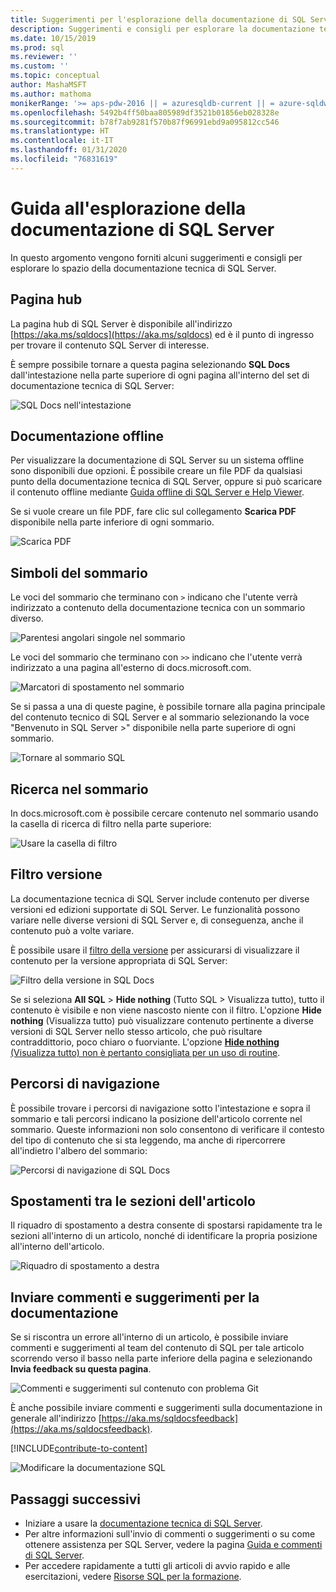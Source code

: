 ```yaml
---
title: Suggerimenti per l'esplorazione della documentazione di SQL Server
description: Suggerimenti e consigli per esplorare la documentazione tecnica di SQL Server. Vengono illustrati elementi come la pagina hub, il sommario e l'intestazione, nonché come usare i percorsi di navigazione e il filtro della versione.
ms.date: 10/15/2019
ms.prod: sql
ms.reviewer: ''
ms.custom: ''
ms.topic: conceptual
author: MashaMSFT
ms.author: mathoma
monikerRange: '>= aps-pdw-2016 || = azuresqldb-current || = azure-sqldw-latest || >= sql-server-2016 || >= sql-server-linux-2017 || = sqlallproducts-allversions'
ms.openlocfilehash: 5492b4ff50baa805989df3521b01856eb028328e
ms.sourcegitcommit: b78f7ab9281f570b87f96991ebd9a095812cc546
ms.translationtype: HT
ms.contentlocale: it-IT
ms.lasthandoff: 01/31/2020
ms.locfileid: "76831619"
---
```

# <a name="sql-server-docs-navigation-guide"></a>Guida all'esplorazione della documentazione di SQL Server 

In questo argomento vengono forniti alcuni suggerimenti e consigli per esplorare lo spazio della documentazione tecnica di SQL Server.  

## <a name="hub-page"></a>Pagina hub

La pagina hub di SQL Server è disponibile all'indirizzo [https://aka.ms/sqldocs](https://aka.ms/sqldocs) ed è il punto di ingresso per trovare il contenuto SQL Server di interesse.

È sempre possibile tornare a questa pagina selezionando **SQL Docs** dall'intestazione nella parte superiore di ogni pagina all'interno del set di documentazione tecnica di SQL Server: 

![SQL Docs nell'intestazione](media/sql-server-docs-navigation-guide/sql-docs-in-header.png)

## <a name="offline-documentation"></a>Documentazione offline

Per visualizzare la documentazione di SQL Server su un sistema offline sono disponibili due opzioni. È possibile creare un file PDF da qualsiasi punto della documentazione tecnica di SQL Server, oppure si può scaricare il contenuto offline mediante [Guida offline di SQL Server e Help Viewer](sql-server-help-installation.md). 

Se si vuole creare un file PDF, fare clic sul collegamento **Scarica PDF** disponibile nella parte inferiore di ogni sommario.


![Scarica PDF](media/sql-server-docs-navigation-guide/download-pdf.png)

## <a name="toc-symbols"></a>Simboli del sommario 

Le voci del sommario che terminano con `>` indicano che l'utente verrà indirizzato a contenuto della documentazione tecnica con un sommario diverso. 

![Parentesi angolari singole nel sommario](media/sql-server-docs-navigation-guide/single-carrots-in-sql-docs-toc.png)

Le voci del sommario che terminano con `>>` indicano che l'utente verrà indirizzato a una pagina all'esterno di docs.microsoft.com. 

![Marcatori di spostamento nel sommario](media/sql-server-docs-navigation-guide/double-carrots-in-sql-docs-toc.png)

Se si passa a una di queste pagine, è possibile tornare alla pagina principale del contenuto tecnico di SQL Server e al sommario selezionando la voce "Benvenuto in SQL Server >" disponibile nella parte superiore di ogni sommario. 

![Tornare al sommario SQL](media/sql-server-docs-navigation-guide/navigate-back-to-sql-toc.png)

## <a name="toc-search"></a>Ricerca nel sommario 
In docs.microsoft.com è possibile cercare contenuto nel sommario usando la casella di ricerca di filtro nella parte superiore: 

![Usare la casella di filtro](media/sql-server-docs-navigation-guide/sql-docs-toc-filter.gif)

## <a name="version-filter"></a>Filtro versione
La documentazione tecnica di SQL Server include contenuto per diverse versioni ed edizioni supportate di SQL Server. Le funzionalità possono variare nelle diverse versioni di SQL Server e, di conseguenza, anche il contenuto può a volte variare. 

È possibile usare il [filtro della versione](versioning-system-monikers-ui-sql-server.md) per assicurarsi di visualizzare il contenuto per la versione appropriata di SQL Server: 

![Filtro della versione in SQL Docs](media/sql-server-docs-navigation-guide/sql-docs-version-filter.gif)

Se si seleziona **All SQL** \> **Hide nothing** (Tutto SQL > Visualizza tutto), tutto il contenuto è visibile e non viene nascosto niente con il filtro. L'opzione **Hide nothing** (Visualizza tutto) può visualizzare contenuto pertinente a diverse versioni di SQL Server nello stesso articolo, che può risultare contraddittorio, poco chiaro o fuorviante. L'opzione [**Hide nothing** (Visualizza tutto) non è pertanto consigliata per un uso di routine](versioning-system-monikers-ui-sql-server.md#anchor-allsql-hidenothing). 

## <a name="breadcrumbs"></a>Percorsi di navigazione

È possibile trovare i percorsi di navigazione sotto l'intestazione e sopra il sommario e tali percorsi indicano la posizione dell'articolo corrente nel sommario.  Queste informazioni non solo consentono di verificare il contesto del tipo di contenuto che si sta leggendo, ma anche di ripercorrere all'indietro l'albero del sommario:

![Percorsi di navigazione di SQL Docs](media/sql-server-docs-navigation-guide/sql-docs-bread-crumbs.gif)

## <a name="article-section-navigation"></a>Spostamenti tra le sezioni dell'articolo

Il riquadro di spostamento a destra consente di spostarsi rapidamente tra le sezioni all'interno di un articolo, nonché di identificare la propria posizione all'interno dell'articolo.  

![Riquadro di spostamento a destra](media/sql-server-docs-navigation-guide/sql-docs-right-hand-navigation.gif)


## <a name="submit-docs-feedback"></a>Inviare commenti e suggerimenti per la documentazione

Se si riscontra un errore all'interno di un articolo, è possibile inviare commenti e suggerimenti al team del contenuto di SQL per tale articolo scorrendo verso il basso nella parte inferiore della pagina e selezionando **Invia feedback su questa pagina**.

![Commenti e suggerimenti sul contenuto con problema Git](media/sql-server-get-help/git-issues.png)

È anche possibile inviare commenti e suggerimenti sulla documentazione in generale all'indirizzo [https://aka.ms/sqldocsfeedback](https://aka.ms/sqldocsfeedback). 

[!INCLUDE[contribute-to-content](../includes/paragraph-content/contribute-to-content.md)]

![Modificare la documentazione SQL](media/sql-server-docs-navigation-guide/edit-sql-docs.gif)

## <a name="next-steps"></a>Passaggi successivi

- Iniziare a usare la [documentazione tecnica di SQL Server](index.yml).
- Per altre informazioni sull'invio di commenti o suggerimenti o su come ottenere assistenza per SQL Server, vedere la pagina [Guida e commenti di SQL Server](sql-server-get-help.md). 
- Per accedere rapidamente a tutti gli articoli di avvio rapido e alle esercitazioni, vedere [Risorse SQL per la formazione](../sql-server/educational-sql-resources.yml).
